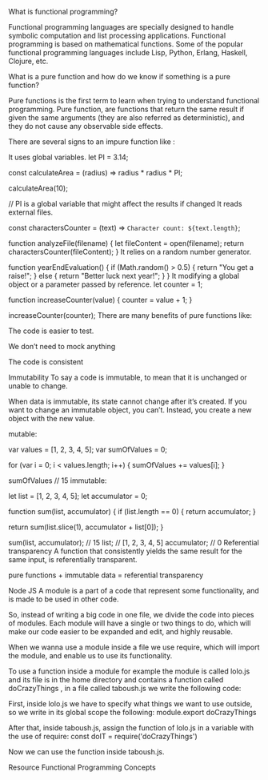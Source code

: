 What is functional programming?

Functional programming languages are specially designed to handle symbolic computation and list processing applications. Functional programming is based on mathematical functions. Some of the popular functional programming languages include Lisp, Python, Erlang, Haskell, Clojure, etc.

What is a pure function and how do we know if something is a pure function?

Pure functions is the first term to learn when trying to understand functional programming. Pure function, are functions that return the same result if given the same arguments (they are also referred as deterministic), and they do not cause any observable side effects.

There are several signs to an impure function like :

It uses global variables.
  let PI = 3.14;

  const calculateArea = (radius) => radius * radius * PI;

  calculateArea(10);

  // PI is a global variable that might affect the results if changed 
It reads external files.

const charactersCounter = (text) => `Character count: ${text.length}`;

function analyzeFile(filename) {
let fileContent = open(filename);
return charactersCounter(fileContent);
  }
It relies on a random number generator.

function yearEndEvaluation() {
if (Math.random() > 0.5) {
    return "You get a raise!";
} else {
    return "Better luck next year!";
}
}
It modifying a global object or a parameter passed by reference.
let counter = 1;

function increaseCounter(value) {
counter = value + 1;
}

increaseCounter(counter);
There are many benefits of pure functions like:

The code is easier to test.

We don’t need to mock anything

The code is consistent

Immutability
To say a code is immutable, to mean that it is unchanged or unable to change.

When data is immutable, its state cannot change after it’s created. If you want to change an immutable object, you can’t. Instead, you create a new object with the new value.

mutable:

var values = [1, 2, 3, 4, 5];
var sumOfValues = 0;

for (var i = 0; i < values.length; i++) {
sumOfValues += values[i];
}

sumOfValues // 15
immutable:

let list = [1, 2, 3, 4, 5];
let accumulator = 0;

function sum(list, accumulator) {
if (list.length == 0) {
  return accumulator;
}

return sum(list.slice(1), accumulator + list[0]);
}

sum(list, accumulator); // 15
list; // [1, 2, 3, 4, 5]
accumulator; // 0
Referential transparency
A function that consistently yields the same result for the same input, is referentially transparent.

pure functions + immutable data = referential transparency

Node JS
A module is a part of a code that represent some functionality, and is made to be used in other code.

So, instead of writing a big code in one file, we divide the code into pieces of modules. Each module will have a single or two things to do, which will make our code easier to be expanded and edit, and highly reusable.

When we wanna use a module inside a file we use require, which will import the module, and enable us to use its functionality.

To use a function inside a module for example the module is called lolo.js and its file is in the home directory and contains a function called doCrazyThings , in a file called taboush.js we write the following code:

First, inside lolo.js we have to specify what things we want to use outside, so we write in its global scope the following: module.export doCrazyThings

After that, inside taboush.js, assign the function of lolo.js in a variable with the use of require: const doIT = require('doCrazyThings')

Now we can use the function inside taboush.js.

Resource
Functional Programming Concepts